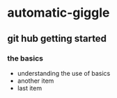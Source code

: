 # automatic-giggle

## git hub getting started

### the basics
* understanding the use of basics
* another item
* last item
